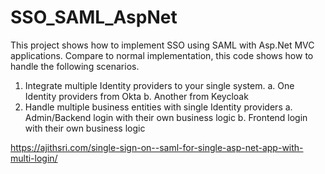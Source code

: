 # SSO_SAML_AspNet

This project shows how to implement SSO using SAML with Asp.Net MVC applications. Compare to normal implementation, this code shows how to handle the following scenarios.
1.	Integrate multiple Identity providers to your single system.
    a.	One Identity providers from Okta
    b.	Another from Keycloak
2.	Handle multiple business entities with single Identity providers
    a.	Admin/Backend login with their own business logic
    b.	Frontend login with their own business logic

https://ajithsri.com/single-sign-on--saml-for-single-asp-net-app-with-multi-login/

